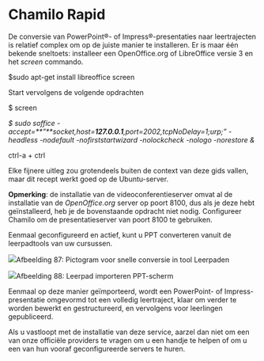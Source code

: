 # Chamilo Rapid

De conversie van PowerPoint®- of Impress®-presentaties naar leertrajecten is relatief complex om op de juiste manier te installeren. Er is maar één bekende sneltoets: installeer een OpenOffice.org of LibreOffice versie 3 en het *screen* commando.

$sudo apt-get install libreoffice screen

Start vervolgens de volgende opdrachten

$ screen

_$_ _sudo soffice -accept=**”**socket,host=**127.0.0.1**,port=2002,tcpNoDelay=1;urp;”_ _-headless -nodefault_ _-nofirststartwizard_ _-nolockcheck -nologo_ _-norestore_ _&_

ctrl-a + ctrl

Elke fijnere uitleg zou grotendeels buiten de context van deze gids vallen, maar dit recept werkt goed op de Ubuntu-server.

**Opmerking**: de installatie van de videoconferentieserver omvat al de installatie van de *OpenOffice.org* server op poort 8100, dus als je deze hebt geïnstalleerd, heb je de bovenstaande opdracht niet nodig. Configureer Chamilo om de presentatieserver van poort 8100 te gebruiken.

Eenmaal geconfigureerd en actief, kunt u PPT converteren vanuit de leerpadtools van uw cursussen.

![](../../.gitbook/assets/images66.png)Afbeelding 87: Pictogram voor snelle conversie in tool Leerpaden

![](../../.gitbook/assets/images67.png)Afbeelding 88: Leerpad importeren PPT-scherm

Eenmaal op deze manier geïmporteerd, wordt een PowerPoint- of Impress-presentatie omgevormd tot een volledig leertraject, klaar om verder te worden bewerkt en gestructureerd, en vervolgens voor leerlingen gepubliceerd.

Als u vastloopt met de installatie van deze service, aarzel dan niet om een van onze officiële providers te vragen om u een handje te helpen of om u een van hun vooraf geconfigureerde servers te huren.
